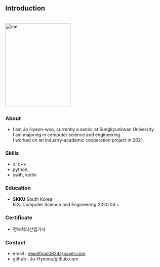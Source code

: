 
## Introduction

<br>
<img src = "조현우.JPG" width = 206px height = 265px title = "me"/>

### About

+ I am Jo Hyeon-woo, currently a senior at Sungkyunkwan University.
  <br>I am majoring in computer science and engineering.
  <br> I worked on an industry-academic cooperation project in 2021.
  
### Skills
+ c, c++
+ python, 
+ swift, kotlin

### Education
+ **SKKU** South Korea
  <br/>
  B.S. Computer Science and Engineering 2020.03.~

### Certificate
+ 정보처리산업기사

### Contact

+ email : rewolfnus0824@naver.com
+ github : Jo-Hyeonu/github.com

